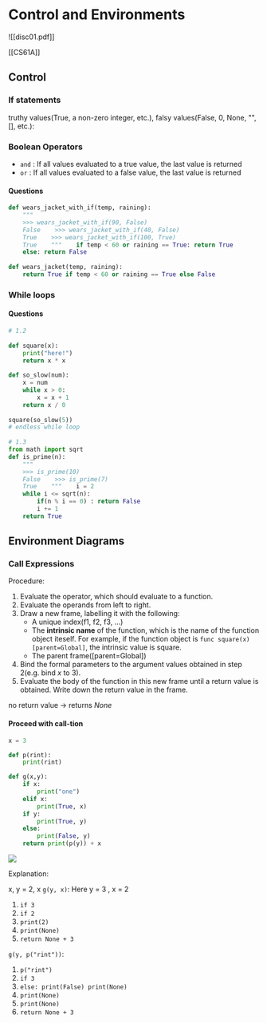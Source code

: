 # Control and Environments
![[disc01.pdf]]

[[CS61A]]
## Control
### If statements
truthy values(True, a non-zero integer, etc.), falsy values(False, 0, None, "", [], etc.): 

### Boolean Operators
+ `and` : If all values evaluated to a true value, the last value is returned
+ `or` : If all values evaluated to a false value, the last value is returned

#### Questions
```python
def wears_jacket_with_if(temp, raining):  
    """  
    >>> wears_jacket_with_if(90, False)  
    False    >>> wears_jacket_with_if(40, False)  
    True    >>> wears_jacket_with_if(100, True)  
    True    """    if temp < 60 or raining == True: return True  
    else: return False  
  
def wears_jacket(temp, raining):  
    return True if temp < 60 or raining == True else False
```

### While loops
#### Questions
```python
# 1.2  
  
def square(x):  
    print("here!")  
    return x * x  
  
def so_slow(num):  
    x = num  
    while x > 0:  
        x = x + 1  
    return x / 0  
  
square(so_slow(5))  
# endless while loop  
  
# 1.3  
from math import sqrt  
def is_prime(n):  
    """  
    >>> is_prime(10)  
    False    >>> is_prime(7)  
    True    """    i = 2  
    while i <= sqrt(n):  
        if(n % i == 0) : return False  
        i += 1  
    return True
```

## Environment Diagrams
### Call Expressions
Procedure:
1. Evaluate the operator, which should evaluate to a function.
2. Evaluate the operands from left to right.
3. Draw a new frame, labelling it with the following:
	+ A unique index(f1, f2, f3, ...)
	+ The **intrinsic name** of the function, which is the name of the function object iteself. For example, if the function object is `func square(x)[parent=Global]`, the intrinsic value is square.
	+ The parent frame([parent=Global])
4. Bind the formal parameters to the argument values obtained in step 2(e.g. bind $x$ to  3).
5. Evaluate the body of the function in this new frame until a return value is obtained. Write down the return value in the frame.

 no return value -> returns $None$

#### Proceed with call-tion
```python
x = 3

def p(rint):
	print(rint)

def g(x,y):
	if x:
		print("one")
	elif x:
		print(True, x)
	if y:
		print(True, y)
	else:
		print(False, y)
	return print(p(y)) + x
```

![](https://cdn.jsdelivr.net/gh/YikunHan42/Image-Host/202205031527178.png)

Explanation:

x, y = 2, x
`g(y, x)`:
Here y = 3 , x = 2
1. `if 3`
2. `if 2`
3. `print(2)`
4. `print(None)`
5. `return None + 3`

`g(y, p("rint"))`:
1. `p("rint")`
2. `if 3`
3. `else: print(False) print(None)`
4. `print(None)`
5. `print(None)`
6. `return None + 3`